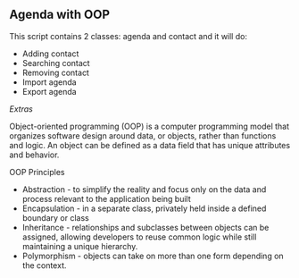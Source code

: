 Agenda with OOP
--

This script contains 2 classes: agenda and contact and it will do:
* Adding contact
* Searching contact
* Removing contact
* Import agenda
* Export agenda


*Extras*

Object-oriented programming (OOP) is a computer 
programming model that organizes software design around data, or objects, rather than functions and logic. 
An object can be defined as a data field that has unique attributes and behavior.

OOP Principles
* Abstraction - to simplify the reality and focus only on the data and process relevant to the application being built 
* Encapsulation - in a separate class, privately held inside a defined boundary or class
* Inheritance - relationships and subclasses between objects can be assigned, allowing 
                developers to reuse common logic while still maintaining a unique hierarchy.
* Polymorphism - objects can take on more than one form depending on the context.
